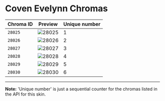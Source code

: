 # Coven Evelynn Chromas

| Chroma ID | Preview | Unique number |
|---|---|---|
| `28025` | ![28025](https://raw.communitydragon.org/latest/plugins/rcp-be-lol-game-data/global/default/v1/champion-chroma-images/28/28025.png) | 1 |
| `28026` | ![28026](https://raw.communitydragon.org/latest/plugins/rcp-be-lol-game-data/global/default/v1/champion-chroma-images/28/28026.png) | 2 |
| `28027` | ![28027](https://raw.communitydragon.org/latest/plugins/rcp-be-lol-game-data/global/default/v1/champion-chroma-images/28/28027.png) | 3 |
| `28028` | ![28028](https://raw.communitydragon.org/latest/plugins/rcp-be-lol-game-data/global/default/v1/champion-chroma-images/28/28028.png) | 4 |
| `28029` | ![28029](https://raw.communitydragon.org/latest/plugins/rcp-be-lol-game-data/global/default/v1/champion-chroma-images/28/28029.png) | 5 |
| `28030` | ![28030](https://raw.communitydragon.org/latest/plugins/rcp-be-lol-game-data/global/default/v1/champion-chroma-images/28/28030.png) | 6 |

---

**Note:** 'Unique number' is just a sequential counter for the chromas listed in the API for this skin.